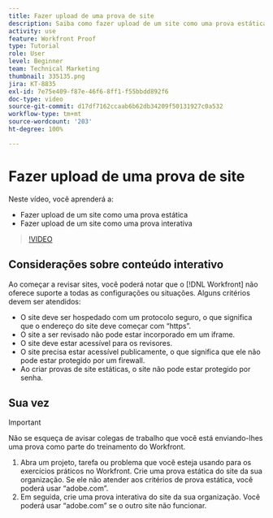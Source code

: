 ```yaml
---
title: Fazer upload de uma prova de site
description: Saiba como fazer upload de um site como uma prova estática e interativa no  [!DNL  Workfront].
activity: use
feature: Workfront Proof
type: Tutorial
role: User
level: Beginner
team: Technical Marketing
thumbnail: 335135.png
jira: KT-8835
exl-id: 7e75e409-f87e-46f6-8ff1-f55bbdd892f6
doc-type: video
source-git-commit: d17df7162ccaab6b62db34209f50131927c0a532
workflow-type: tm+mt
source-wordcount: '203'
ht-degree: 100%

---
```


# Fazer upload de uma prova de site

Neste vídeo, você aprenderá a:

* Fazer upload de um site como uma prova estática
* Fazer upload de um site como uma prova interativa

>[!VIDEO](https://video.tv.adobe.com/v/335135/?quality=12&learn=on&enablevpops)


## Considerações sobre conteúdo interativo

Ao começar a revisar sites, você poderá notar que o [!DNL Workfront] não oferece suporte a todas as configurações ou situações. Alguns critérios devem ser atendidos:

* O site deve ser hospedado com um protocolo seguro, o que significa que o endereço do site deve começar com “https”.
* O site a ser revisado não pode estar incorporado em um iframe.
* O site deve estar acessível para os revisores.
* O site precisa estar acessível publicamente, o que significa que ele não pode estar protegido por um firewall.
* Ao criar provas de site estáticas, o site não pode estar protegido por senha.

## Sua vez

>[!IMPORTANT]
>
>Não se esqueça de avisar colegas de trabalho que você está enviando-lhes uma prova como parte do treinamento do Workfront.

1. Abra um projeto, tarefa ou problema que você esteja usando para os exercícios práticos no Workfront. Crie uma prova estática do site da sua organização. Se ele não atender aos critérios de prova estática, você poderá usar “adobe.com”.
1. Em seguida, crie uma prova interativa do site da sua organização. Você poderá usar “adobe.com” se o outro site não funcionar.

<!-- 
Learn more about these considerations in the articles Generate a static proof for a website or other web content and Generate an interactive proof for a website or other web content. 
-->

<!--
### Learn more
[!DNL Workfront] also supports interactive proofing of files generated from a ZIP file. Learn how to prepare the ZIP file for uploading in the article Interactive content proofs.

* Generate a static proof for a website or other web content
* Generate an interactive proof for a website or other web content
* Generate a proof for interactive content in a ZIP file
* Understand the desktop proofing viewer
* Install the desktop proofing viewer
-->
